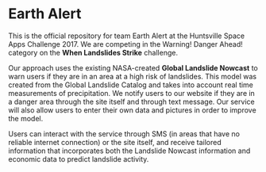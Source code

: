 # Earth Alert

This is the official repository for team Earth Alert at the Huntsville Space Apps Challenge 2017. We are competing in the Warning! Danger Ahead! category on the **When Landslides Strike** challenge. 

Our approach uses the existing NASA-created **Global Landslide Nowcast** to warn users if they are in an area at a high risk of landslides. This model was created from the Global Landslide Catalog and takes into account real time measurements of precipitation. We notify users to our website if they are in a danger area through the site itself and through text message. Our service will also allow users to enter their own data and pictures in order to improve the model.

Users can interact with the service through SMS (in areas that have no reliable internet connection) or the site itself, and receive tailored information that incorporates both the Landslide Nowcast information and economic data to predict landslide activity. 

